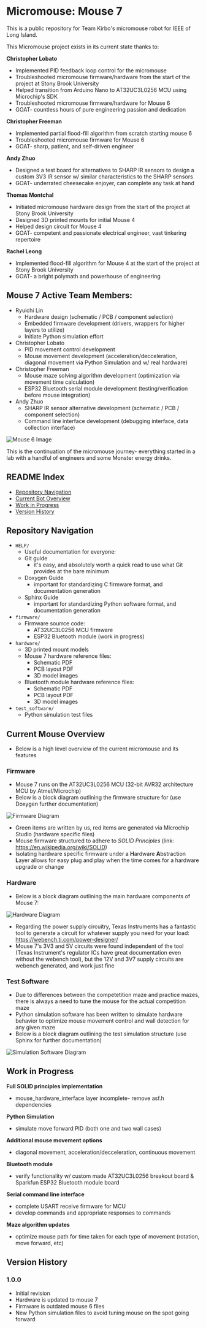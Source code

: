 # Micromouse: Mouse 7
This is a public repository for Team Kirbo's micromouse robot for IEEE of Long Island. 

This Micromouse project exists in its current state thanks to:

**Christopher Lobato**
- Implemented PID feedback loop control for the micromouse
- Troubleshooted micromouse firmware/hardware from the start of the project at Stony Brook University
- Helped transition from Arduino Nano to AT32UC3L0256 MCU using Microchip's SDK
- Troubleshooted micromouse firmware/hardware for Mouse 6 
- GOAT- countless hours of pure engineering passion and dedication

**Christopher Freeman**
- Implemented partial flood-fill algorithm from scratch starting mouse 6
- Troubleshooted micromouse firmware for Mouse 6
- GOAT- sharp, patient, and self-driven engineer

**Andy Zhuo**
- Designed a test board for alternatives to SHARP IR sensors to design a custom 3V3 IR sensor w/ similar characteristics to the SHARP sensors
- GOAT- underrated cheesecake enjoyer, can complete any task at hand

**Thomas Montchal**
- Initiated micromouse hardware design from the start of the project at Stony Brook University
- Designed 3D printed mounts for initial Mouse 4
- Helped design circuit for Mouse 4
- GOAT- competent and passionate electrical engineer, vast tinkering repertoire

**Rachel Leong**
- Implemented flood-fill algorithm for Mouse 4 at the start of the project at Stony Brook University 
- GOAT- a bright polymath and powerhouse of engineering

## Mouse 7 Active Team Members:
- Ryuichi Lin
  - Hardware design (schematic / PCB / component selection)
  - Embedded firmware development (drivers, wrappers for higher layers to utilize)
  - Initiate Python simulation effort
- Christopher Lobato
  - PID movement control development
  - Mouse movement development (acceleration/decceleration, diagonal movement via Python Simulation and w/ real hardware)
- Christopher Freeman
  - Mouse maze solving algorithm development (optimization via movement time calculation)
  - ESP32 Bluetooth serial module development (testing/verification before mouse integration)
- Andy Zhuo
  - SHARP IR sensor alternative development (schematic / PCB / component selection)
  - Command line interface development (debugging interface, data collection interface)

![Mouse 6 Image](README_images/mouse_6.png)

This is the continuation of the micromouse journey- everything started in a lab with a handful of engineers and some Monster energy drinks.

## README Index
- [Repository Navigation](#repository-navigation)
- [Current Bot Overview](#current-bot-overview)
- [Work in Progress](#work-in-progress)
- [Version History](#version-history)

## Repository Navigation
- `HELP/`
  - Useful documentation for everyone:
  - Git guide
    - it's easy, and absolutely worth a quick read to use what Git provides at the bare minimum 
  - Doxygen Guide
    - important for standardizing C firmware format, and documentation generation
  - Sphinx Guide
    - important for standardizing Python software format, and documentation generation 
- `firmware/`
  - Firmware sourrce code:
    - AT32UC3L0256 MCU firmware
    - ESP32 Bluetooth module (work in progress)
- `hardware/`
  - 3D printed mount models
  - Mouse 7 hardware reference files:
    - Schematic PDF
    - PCB layout PDF
    - 3D model images
  - Bluetooth module hardware reference files:
    - Schematic PDF
    - PCB layout PDF
    - 3D model images
- `test_software/`
  - Python simulation test files

## Current Mouse Overview
- Below is a high level overview of the current micromouse and its features

### Firmware
- Mouse 7 runs on the AT32UC3L0256 MCU (32-bit AVR32 architecture MCU by Atmel/Microchip)
- Below is a block diagram outlining the firmware structure for (use Doxygen further documentation)

![Firmware Diagram](README_images/firmware_diagram.png)
- Green items are written by us, red items are generated via Microchip Studio (hardware specific files)
- Mouse firmware structured to adhere to *SOLID Principles* (link: https://en.wikipedia.org/wiki/SOLID)
- Isolating hardware specific firmware under a **H**ardware **A**bstraction **L**ayer allows for easy plug and play when the time comes for a hardware upgrade or change

### Hardware
- Below is a block diagram outlining the main hardware components of Mouse 7:

![Hardware Diagram](README_images/hardware_diagram.png)
- Regarding the power supply circuitry, Texas Instruments has a fantastic tool to generate a circuit for whatever supply you need for your load: https://webench.ti.com/power-designer/
- Mouse 7's 3V3 and 5V circuits were found independent of the tool (Texas Instrument's regulator ICs have great documentation even without the webench tool), but the 12V and 3V7 supply circuits are webench generated, and work just fine

### Test Software
- Due to differences between the competetition maze and practice mazes, there is always a need to tune the mouse for the actual competition maze
- Python simulation software has been written to simulate hardware behavior to optimize mouse movement control and wall detection for any given maze
- Below is a block diagram outlining the test simulation structure (use Sphinx for further documentation)

![Simulation Software Diagram](README_images/simulation_software_diagram.png)

## Work in Progress
**Full SOLID principles implementation**
- mouse_hardware_interface layer incomplete- remove asf.h dependencies

**Python Simulation**
- simulate move forward PID (both one and two wall cases)

**Additional mouse movement options**
- diagonal movement, acceleration/decceleration, continuous movement

**Bluetooth module**
- verify functionality w/ custom made AT32UC3L0256 breakout board & Sparkfun ESP32 Bluetooth module board

**Serial command line interface**
- complete USART receive firmware for MCU 
- develop commands and appropriate responses to commands

**Maze algorithm updates**
- optimize mouse path for time taken for each type of movement (rotation, move forward, etc)

## Version History
### 1.0.0
- Initial revision
- Hardware is updated to mouse 7
- Firmware is outdated mouse 6 files
- New Python simulation files to avoid tuning mouse on the spot going forward